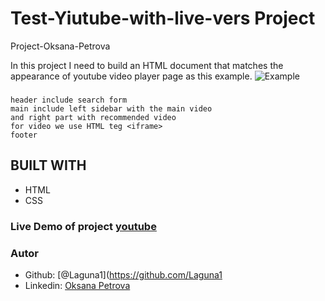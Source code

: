 # Test-Yiutube-with-live-vers  Project

Project-Oksana-Petrova

In this project I need to build  an HTML 
document that matches the appearance of 
youtube video player page as this example.
  ![Example](https://archive.ph/Bss88/439986f8be5041ce0ca4c31a1935d39c885b22c6/scr.png)
  
  ### 

    header include search form
    main include left sidebar with the main video
    and right part with recommended video
    for video we use HTML teg <iframe>
    footer

## BUILT WITH
*  HTML
*  CSS


### Live Demo of project [youtube](https://laguna1.github.io/Test-Yiutube-with-live-vers/)


### Autor
 - Github: [@Laguna1](https://github.com/Laguna1
 - Linkedin: [Oksana Petrova](https://www.linkedin.com/in/oksana-petrova-005bb0145/)



